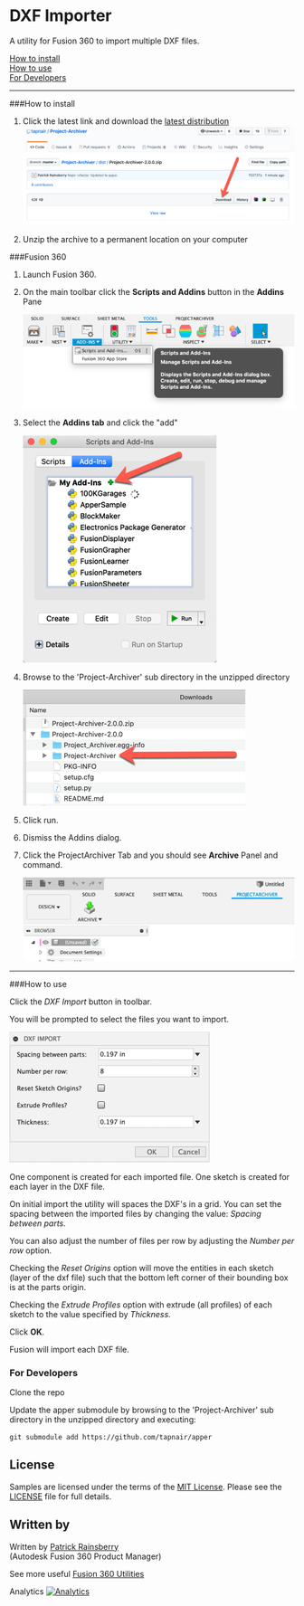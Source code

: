 # DXF Importer
A utility for Fusion 360 to import multiple DXF files.

[How to install](#How-to-install)  
[How to use](#How-to-use)   
[For Developers](#For-Developers)

----

###How to install<a name="How-to-install"></a>
1. Click the latest link and download the [latest distribution](https://github.com/tapnair/Project-Archiver/tree/master/dist/DXFImporter-1.0.0.tar.gz)
![](/resources/download.png)

2. Unzip the archive to a permanent location on your computer

###Fusion 360  

1. Launch Fusion 360.
2. On the main toolbar click the **Scripts and Addins** button in the **Addins** Pane

	![](/resources/scripts-addins_button.png)

3. Select the **Addins tab** and click the "add"  

    ![](/resources/scripts-addins.png)
    
4. Browse to the 'Project-Archiver' sub directory in the unzipped directory
    
     ![](/resources/unzipped.png)
     
5. Click run.  
6. Dismiss the Addins dialog.  
7.  Click the ProjectArchiver Tab and you should see **Archive** Panel and command.

	![](/resources/button.png)

----

###How to use<a name="How-to-use"></a>

Click the *DXF Import* button in toolbar.

You will be prompted to select the files you want to import.

![](/resources/dialog.png)

One component is created for each imported file.  One sketch is created for each layer in the DXF file.

On initial import the utility will spaces the DXF's in a grid.  You can set the spacing between the imported files by changing the value: *Spacing between parts.*

You can also adjust the number of files per row by adjusting the *Number per row* option.

Checking the *Reset Origins* option will move the entities in each sketch (layer of the dxf file) such that the bottom left corner of their bounding box is at the parts origin.

Checking the *Extrude Profiles* option with extrude (all profiles) of each sketch to the value specified by *Thickness.*

Click **OK**.

Fusion will import each DXF file. 

### For Developers<a name="For-Developers"></a>
Clone the repo

Update the apper submodule by browsing to the 'Project-Archiver' sub directory in the unzipped directory and executing:

    git submodule add https://github.com/tapnair/apper
   
## License
Samples are licensed under the terms of the [MIT License](http://opensource.org/licenses/MIT). Please see the [LICENSE](LICENSE) file for full details.

## Written by

Written by [Patrick Rainsberry](https://twitter.com/prrainsberry) <br /> (Autodesk Fusion 360 Product Manager)

See more useful [Fusion 360 Utilities](https://tapnair.github.io/index.html)


Analytics
[![Analytics](https://ga-beacon.appspot.com/UA-41076924-3/dxf-importer)](https://github.com/igrigorik/ga-beacon)



